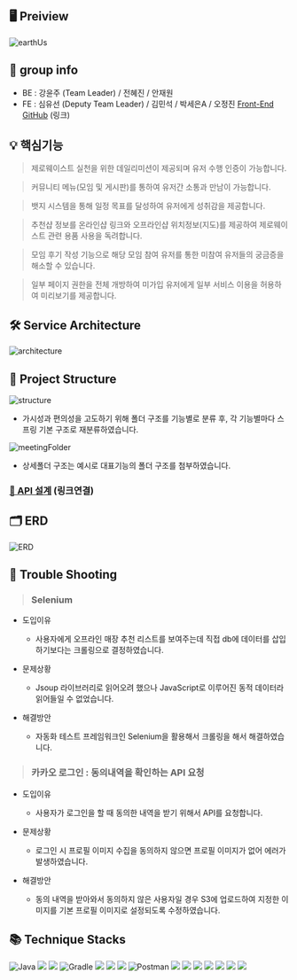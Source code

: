 
## 🖥 Preiview
![earthUs](https://img1.daumcdn.net/thumb/R1280x0/?scode=mtistory2&fname=https%3A%2F%2Fblog.kakaocdn.net%2Fdn%2FlyIQp%2FbtrNZoERCaJ%2Fxwv1DFpGK3kI4CisP09dLk%2Fimg.png)


## 🔎 group info
   * BE : 강윤주 (Team Leader) / 전혜진 / 안재원
   * FE : 심유선 (Deputy Team Leader) / 김민석 / 박세은A / 오정진 [Front-End GitHub](https://github.com/Team-1-Final-Project/FE-Final-Project) (링크)


## 💡 핵심기능

>제로웨이스트 실천을 위한 데일리미션이 제공되며 유저 수행 인증이 가능합니다.

>커뮤니티 메뉴(모임 및 게시판)를 통하여 유저간 소통과 만남이 가능합니다. 

>뱃지 시스템을 통해 일정 목표를 달성하여 유저에게 성취감을 제공합니다.

>추천샵 정보를 온라인샵 링크와 오프라인샵 위치정보(지도)를 제공하여 제로웨이스트 관련 용품 사용을 독려합니다.

>모임 후기 작성 기능으로 해당 모임 참여 유저를 통한 미참여 유저들의 궁금증을 해소할 수 있습니다. 

>일부 페이지 권한을 전체 개방하여 미가입 유저에게 일부 서비스 이용을 허용하여 미리보기를 제공합니다.


## 🛠 Service Architecture
![architecture](https://img1.daumcdn.net/thumb/R1280x0/?scode=mtistory2&fname=https%3A%2F%2Fblog.kakaocdn.net%2Fdn%2FZzmin%2FbtrNZGySzkd%2FPkE0YIk8PKu8sZpJZdF4Ok%2Fimg.png)



## 📁 Project Structure
![structure](https://img1.daumcdn.net/thumb/R1280x0/?scode=mtistory2&fname=https%3A%2F%2Fblog.kakaocdn.net%2Fdn%2FmUMmk%2FbtrNXYHrLY8%2FALfyidilVqXbnVrDePtXLK%2Fimg.png)

 * 가시성과 편의성을 고도하기 위해 폴더 구조를 기능별로 분류 후, 각 기능별마다 스프링 기본 구조로 재분류하였습니다.

![meetingFolder](https://img1.daumcdn.net/thumb/R1280x0/?scode=mtistory2&fname=https%3A%2F%2Fblog.kakaocdn.net%2Fdn%2FvXiG9%2FbtrNXVKSiWU%2FM9zL0Oi3KG6BHyIepgBB71%2Fimg.png)
 * 상세폴더 구조는 예시로 대표기능의 폴더 구조를 첨부하였습니다.



### [🔗 API 설계](https://www.notion.so/7fa2f4edf3da4a1cba1a25c80a2833a4?v=a29bf04c9e6e469ca21cdf7f228a2079) (링크연결)

## 🗂 ERD
![ERD](https://img1.daumcdn.net/thumb/R1280x0/?scode=mtistory2&fname=https%3A%2F%2Fblog.kakaocdn.net%2Fdn%2FclCCne%2FbtrNYt72JfM%2FkO1XYUVcjIjei63k4XoQTK%2Fimg.png)



## 🚀 Trouble Shooting
> ### Selenium
 * 도입이유
   + 사용자에게 오프라인 매장 추천 리스트를 보여주는데 직접 db에 데이터를 삽입하기보다는 크롤링으로 결정하였습니다.

 * 문제상황
   + Jsoup 라이브러리로 읽어오려 했으나 JavaScript로 이루어진 동적 데이터라 읽어들일 수 없었습니다. 

 * 해결방안
   + 자동화 테스트 프레임워크인 Selenium을 활용해서 크롤링을 해서 해결하였습니다.


> ### 카카오 로그인 : 동의내역을 확인하는 API 요청

* 도입이유
  + 사용자가 로그인을 할 때 동의한 내역을 받기 위해서 API를 요청합니다.

* 문제상황
  + 로그인 시 프로필 이미지 수집을 동의하지 않으면 프로필 이미지가 없어 에러가 발생하였습니다.

* 해결방안
  + 동의 내역을 받아와서 동의하지 않은 사용자일 경우 S3에 업로드하여 지정한 이미지를 기본 프로필 이미지로 설정되도록 수정하였습니다.




## 📚 Technique Stacks
![Java](https://img.shields.io/badge/java-%23ED8B00.svg?style=for-the-badge&logo=java&logoColor=white) <img src="https://img.shields.io/badge/spring-6DB33F?style=for-the-badge&logo=spring&logoColor=white"> <img src="https://img.shields.io/badge/Spring Boot-6DB33F?style=for-the-badge&logo=Spring Boot&logoColor=white"> ![Gradle](https://img.shields.io/badge/Gradle-02303A.svg?style=for-the-badge&logo=Gradle&logoColor=white) <img src="https://img.shields.io/badge/apache tomcat-F8DC75?style=for-the-badge&logo=apachetomcat&logoColor=white"> <img src="https://img.shields.io/badge/Spring Security-6DB33F?style=for-the-badge&logo=Spring Security&logoColor=white"> <img src="https://img.shields.io/badge/mysql-4479A1?style=for-the-badge&logo=mysql&logoColor=white"> ![Postman](https://img.shields.io/badge/Postman-FF6C37?style=for-the-badge&logo=postman&logoColor=white) <img src="https://img.shields.io/badge/github-181717?style=for-the-badge&logo=github&logoColor=white"> <img src="https://img.shields.io/badge/git-F05032?style=for-the-badge&logo=git&logoColor=white"> <img src="https://img.shields.io/badge/Amazon EC2-FF9900?style=for-the-badge&logo=Amazon EC2&logoColor=white"> <img src="https://img.shields.io/badge/Amazon RDS-527FFF?style=for-the-badge&logo=Amazon RDS&logoColor=white"> <img src="https://img.shields.io/badge/Amazon S3-569A31?style=for-the-badge&logo=Amazon S3&logoColor=white"> <img src="https://img.shields.io/badge/Ubuntu-D4911E?style=for-the-badge&logo=Ubuntu&logoColor=white"> <img src="https://img.shields.io/badge/intelliJ IDEA-7A1FA2?style=for-the-badge&logo=intelliJIDEA&logoColor=white">



